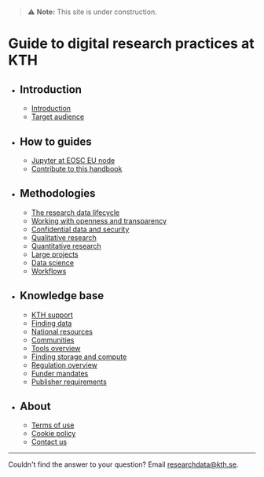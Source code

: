 # <!-- markdownlint-disable MD007 -->

> ⚠️ **Note:** This site is under construction.
# Guide to digital research practices at KTH

<div class="grid cards" markdown>

- ## Introduction
    - [Introduction](introduction/intro.md)
    - [Target audience](introduction/audience.md)

- ## How to guides
    - [Jupyter at EOSC EU node](get_started/EOSC_Jupyter.md)
    - [Contribute to this handbook](howto_guides/contribute.md)

- ## Methodologies
    - [The research data lifecycle](methodologies/research-data-lifecycle.md)
    - [Working with openness and transparency](methodologies/openness.md)
    - [Confidential data and security](methodologies/confidential-data.md)
    - [Qualitative research](methodologies/qualitative-research.md)
    - [Quantitative research](methodologies/quantitative-research.md)
    - [Large projects](methodologies/large-projects.md)
    - [Data science](methodologies/data-science.md)
    - [Workflows](methodologies/workflows.md)

- ## Knowledge base
    - [KTH support](tools/kth-support.md)
    - [Finding data](tools/finding-data.md)
    - [National resources](tools/national.md)
    - [Communities](tools/communities.md)
    - [Tools overview](tools/tools.md)
    - [Finding storage and compute](tools/storage.md)
    - [Regulation overview](regulation/regulation.md)
    - [Funder mandates](regulation/funder-mandates.md)
    - [Publisher requirements](regulation/publisher-requirements.md)
- ## About
    - [Terms of use](terms.md)
    - [Cookie policy](cookie-policy.md)
    - [Contact us](https://www.kth.se/om/fakta)
</div>

---

Couldn't find the answer to your question? Email [researchdata@kth.se](mailto:researchdata@kth.se).
